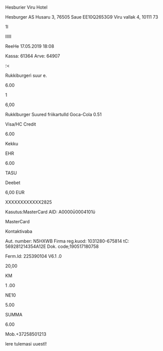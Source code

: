 Hesburier Viru Hotel

Hesburger AS
Husaru 3, 76505 Saue
EE10Q2653G9
Viru vallak 4, 10111  73

ا1

ااااا

ReeHe  17.05.2019  18:08

Kassa:  61364  Arve:  64907

؛<

Rukkiburgerì  suur  e.

6.00

1

6,00

Rukklburger
Suured  friikartulld
Goca-Cola  0.51

Visa/HC  Credit

6.00

Kekku

EHR

6.00

TASU

Deebet

6,00  EUR

ΧΧΧΧΧΧΧΧΧΧΧΧ2825

Kasutus:MasterCard
AID:  Α0000ΰ0004101ϋ

MasterCard

Kontaktivaba

Aut.  number:  N5HXWB
Firma  reg.kuod:  1031280-675814
tC:  569281214354Α12Ε
Dok.  code;190517180758

Ferm.Id:  225390104  V6.1 .0

20,00

KM

1 .00

NE10

5.00

SUMMA

6.00

Mob.+37258501213

lere  tulemasi  uuestl!

